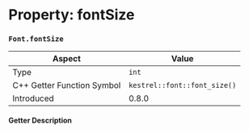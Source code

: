 
# Property: fontSize
### `Font.fontSize`

| Aspect | Value |
| --- | --- |
| Type | `int` |
| C++ Getter Function Symbol | `kestrel::font::font_size()` |
| Introduced | 0.8.0 |

#### Getter Description

